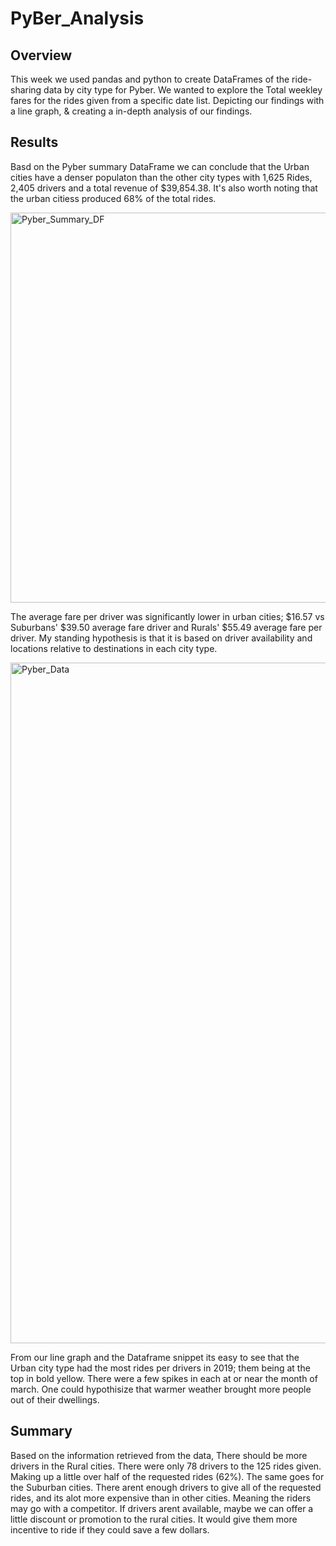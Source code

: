 # PyBer_Analysis
## Overview
This week we used pandas and python to create DataFrames of the ride-sharing data by city type for Pyber. We wanted to explore the Total weekley fares for the rides given from a specific date list. Depicting our findings with a line graph, & creating a in-depth analysis of our findings. 
## Results
Basd on the Pyber summary DataFrame we can conclude that the Urban cities have a denser populaton than the other city types with 1,625 Rides, 2,405 drivers and a total revenue of $39,854.38. It's also worth noting that the urban citiess produced 68% of the total rides.

<img width="624" alt="Pyber_Summary_DF" src="https://user-images.githubusercontent.com/94723290/147476197-42a069dd-2d4e-450e-b046-2e05a72edc45.png">

The average fare per driver was significantly lower in urban cities; $16.57 vs Suburbans' $39.50 average fare driver and Rurals' $55.49 average fare per driver. My standing hypothesis is that it is based on driver availability and locations relative to destinations in each city type. 

<img width="1089" alt="Pyber_Data" src="https://user-images.githubusercontent.com/94723290/147477510-9458d19c-8149-447d-97bd-7b155282fb55.png">

From our line graph and the Dataframe snippet its easy to see that the Urban city type had the most rides per drivers in 2019; them being at the top in bold yellow.  There were a few spikes in each at or near the month of march. One could hypothisize that warmer weather brought more people out of their dwellings. 

## Summary
Based on the information retrieved from the data, There should be more drivers in the Rural cities. There were only 78 drivers to the 125 rides given. Making up a little over half of the requested rides (62%). The same goes for the Suburban cities. There arent enough drivers to give all of the requested rides, and its alot more expensive than in other cities. Meaning the riders may go with a competitor. If drivers arent available, maybe we can offer a little discount or promotion to the rural cities. It would give them more incentive to ride if they could save a few dollars. 
